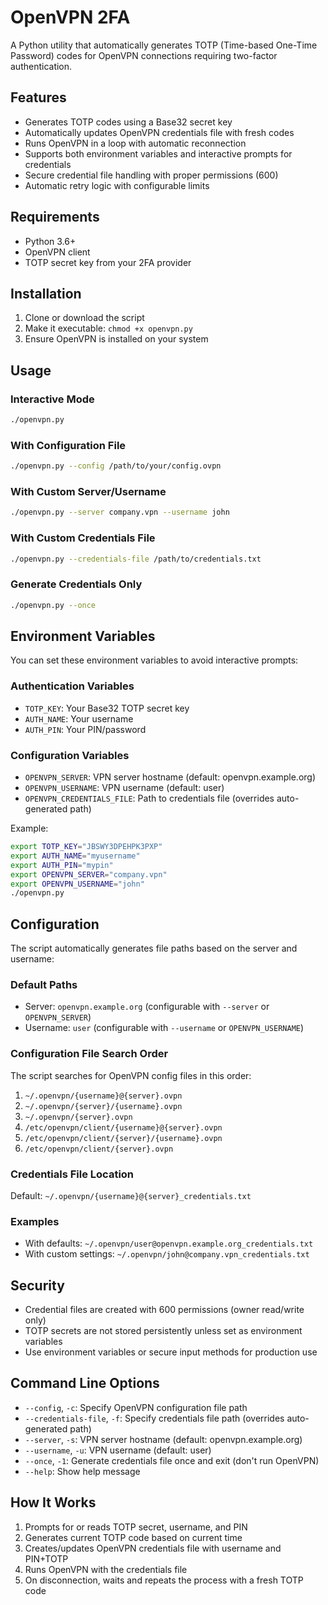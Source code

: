 # OpenVPN 2FA

A Python utility that automatically generates TOTP (Time-based One-Time Password) codes for OpenVPN connections requiring two-factor authentication.

## Features

- Generates TOTP codes using a Base32 secret key
- Automatically updates OpenVPN credentials file with fresh codes
- Runs OpenVPN in a loop with automatic reconnection
- Supports both environment variables and interactive prompts for credentials
- Secure credential file handling with proper permissions (600)
- Automatic retry logic with configurable limits

## Requirements

- Python 3.6+
- OpenVPN client
- TOTP secret key from your 2FA provider

## Installation

1. Clone or download the script
2. Make it executable: `chmod +x openvpn.py`
3. Ensure OpenVPN is installed on your system

## Usage

### Interactive Mode
```bash
./openvpn.py
```

### With Configuration File
```bash
./openvpn.py --config /path/to/your/config.ovpn
```

### With Custom Server/Username
```bash
./openvpn.py --server company.vpn --username john
```

### With Custom Credentials File
```bash
./openvpn.py --credentials-file /path/to/credentials.txt
```

### Generate Credentials Only
```bash
./openvpn.py --once
```

## Environment Variables

You can set these environment variables to avoid interactive prompts:

### Authentication Variables
- `TOTP_KEY`: Your Base32 TOTP secret key
- `AUTH_NAME`: Your username
- `AUTH_PIN`: Your PIN/password

### Configuration Variables
- `OPENVPN_SERVER`: VPN server hostname (default: openvpn.example.org)
- `OPENVPN_USERNAME`: VPN username (default: user)
- `OPENVPN_CREDENTIALS_FILE`: Path to credentials file (overrides auto-generated path)

Example:
```bash
export TOTP_KEY="JBSWY3DPEHPK3PXP"
export AUTH_NAME="myusername"
export AUTH_PIN="mypin"
export OPENVPN_SERVER="company.vpn"
export OPENVPN_USERNAME="john"
./openvpn.py
```

## Configuration

The script automatically generates file paths based on the server and username:

### Default Paths
- Server: `openvpn.example.org` (configurable with `--server` or `OPENVPN_SERVER`)
- Username: `user` (configurable with `--username` or `OPENVPN_USERNAME`)

### Configuration File Search Order
The script searches for OpenVPN config files in this order:
1. `~/.openvpn/{username}@{server}.ovpn`
2. `~/.openvpn/{server}/{username}.ovpn`
3. `~/.openvpn/{server}.ovpn`
4. `/etc/openvpn/client/{username}@{server}.ovpn`
5. `/etc/openvpn/client/{server}/{username}.ovpn`
6. `/etc/openvpn/client/{server}.ovpn`

### Credentials File Location
Default: `~/.openvpn/{username}@{server}_credentials.txt`

### Examples
- With defaults: `~/.openvpn/user@openvpn.example.org_credentials.txt`
- With custom settings: `~/.openvpn/john@company.vpn_credentials.txt`

## Security

- Credential files are created with 600 permissions (owner read/write only)
- TOTP secrets are not stored persistently unless set as environment variables
- Use environment variables or secure input methods for production use

## Command Line Options

- `--config`, `-c`: Specify OpenVPN configuration file path
- `--credentials-file`, `-f`: Specify credentials file path (overrides auto-generated path)
- `--server`, `-s`: VPN server hostname (default: openvpn.example.org)
- `--username`, `-u`: VPN username (default: user)
- `--once`, `-1`: Generate credentials file once and exit (don't run OpenVPN)
- `--help`: Show help message

## How It Works

1. Prompts for or reads TOTP secret, username, and PIN
2. Generates current TOTP code based on current time
3. Creates/updates OpenVPN credentials file with username and PIN+TOTP
4. Runs OpenVPN with the credentials file
5. On disconnection, waits and repeats the process with a fresh TOTP code